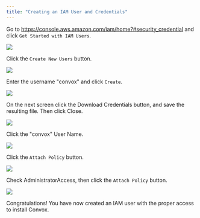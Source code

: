 ```yaml
---
title: "Creating an IAM User and Credentials"
---
```

Go to https://console.aws.amazon.com/iam/home?#security_credential and click `Get Started with IAM Users`.

![](https://www.filepicker.io/api/file/oFMXea0RRnur2p2t3qU1)

Click the `Create New Users` button.

![](https://www.filepicker.io/api/file/WZc794mWRx6jMunjUlPv)

 Enter the username "convox" and click `Create`.

![](https://www.filepicker.io/api/file/FLBDYFrgSoCXVDVt3Z7u)

On the next screen click the Download Credentials button, and save the resulting file. Then click Close.

![](https://www.filepicker.io/api/file/fbYVNbVKTuqQOG503nsX)

Click the "convox" User Name.

![](https://www.filepicker.io/api/file/lIH0ZvxmSoezDpdr33dA)

Click the `Attach Policy` button.

![](https://www.filepicker.io/api/file/86exQ82HQ6GOdlAcsZX5)

Check AdministratorAccess, then click the `Attach Policy` button.

![](https://www.filepicker.io/api/file/ZYTUxa3TkJf3ubg6F1wf)

Congratulations! You have now created an IAM user with the proper access to install Convox.
